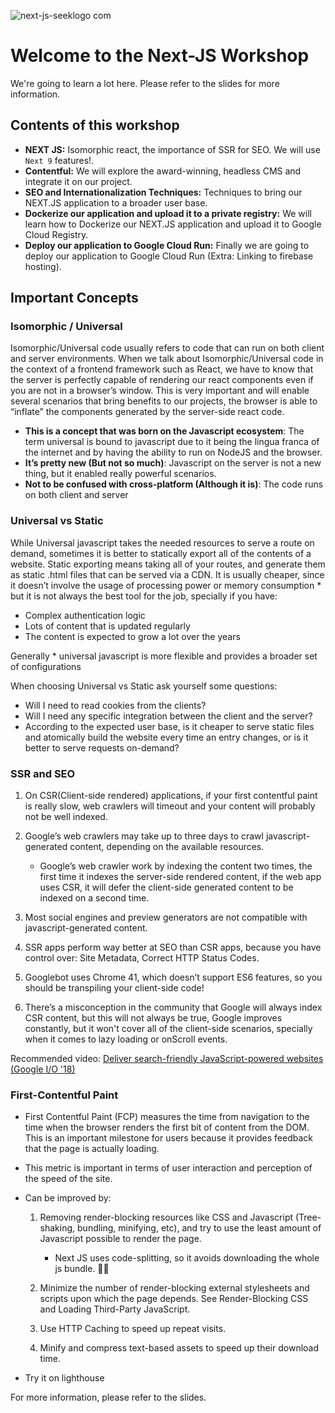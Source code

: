![next-js-seeklogo com](https://user-images.githubusercontent.com/51496994/62640886-bc7d2480-b8ff-11e9-9cbf-54b83054efd0.png)

# Welcome to the Next-JS Workshop

We're going to learn a lot here. Please refer to the slides for more information.

## Contents of this workshop

- **NEXT JS:** Isomorphic react, the importance of SSR for SEO. We will use `Next 9` features!.
- **Contentful:** We will explore the award-winning, headless CMS and integrate it on our project.
- **SEO and Internationalization Techniques:** Techniques to bring our NEXT.JS application to a broader user base.
- **Dockerize our application and upload it to a private registry:** We will learn how to Dockerize our NEXT.JS application and upload it to Google Cloud Registry.
- **Deploy our application to Google Cloud Run:** Finally we are going to deploy our application to Google Cloud Run (Extra: Linking to firebase hosting).

## Important Concepts

### Isomorphic / Universal

Isomorphic/Universal code usually refers to code that can run on both client and server environments.
When we talk about Isomorphic/Universal code in the context of a frontend framework such as React, we have to know that the server is perfectly capable of rendering our react components even if you are not in a browser’s window. This is very important and will enable several scenarios that bring benefits to our projects, the browser is able to “inflate” the components generated by the server-side react code.

- **This is a concept that was born on the Javascript ecosystem**: The term universal is bound to javascript due to it being the lingua franca of the internet and by having the ability to run on NodeJS and the browser.
- **It’s pretty new (But not so much)**: Javascript on the server is not a new thing, but it enabled really powerful scenarios.
- **Not to be confused with cross-platform (Although it is)**: The code runs on both client and server

### Universal vs Static

While Universal javascript takes the needed resources to serve a route on demand, sometimes it is better to statically export all of the contents of a website.
Static exporting means taking all of your routes, and generate them as static .html files that can be served via a CDN. It is usually cheaper, since it doesn’t involve the usage of processing power or memory consumption * but it is not always the best tool for the job, specially if you have:

- Complex authentication logic
- Lots of content that is updated regularly
- The content is expected to grow a lot over the years

Generally * universal javascript is more flexible and provides a broader set of configurations

When choosing Universal vs Static ask yourself some questions:

- Will I need to read cookies from the clients?
- Will I need any specific integration between the client and the server?
- According to the expected user base, is it cheaper to serve static files and atomically build the website every time an entry changes, or is it better to serve requests on-demand?

### SSR and SEO

1. On CSR(Client-side rendered) applications, if your first contentful paint is really slow, web crawlers will timeout and your content will probably not be well indexed.
2. Google’s web crawlers may take up to three days to crawl javascript-generated content, depending on the available resources.

   - Google’s web crawler work by indexing the content two times, the first time it indexes the server-side rendered content, if the web app uses CSR, it will defer the client-side generated content to be indexed on a second time.

3. Most social engines and preview generators are not compatible with javascript-generated content.
4. SSR apps perform way better at SEO than CSR apps, because you have control over: Site Metadata, Correct HTTP Status Codes.
5. Googlebot uses Chrome 41, which doesn’t support ES6 features, so you should be transpiling your client-side code!
6. There’s a misconception in the community that Google will always index CSR content, but this will not always be true, Google improves constantly, but it won't cover all of the client-side scenarios, specially when it comes to lazy loading or onScroll events.

Recommended video:
[Deliver search-friendly JavaScript-powered websites (Google I/O '18)
](https://youtu.be/PFwUbgvpdaQ)

### First-Contentful Paint

- First Contentful Paint (FCP) measures the time from navigation to the time when the browser renders the first bit of content from the DOM. This is an important milestone for users because it provides feedback that the page is actually loading.
- This metric is important in terms of user interaction and perception of the speed of the site.
- Can be improved by:

  1. Removing render-blocking resources like CSS and Javascript (Tree-shaking, bundling, minifying, etc), and try to use the least amount of Javascript possible to render the page.

     - Next JS uses code-splitting, so it avoids downloading the whole js bundle. 💪🏼

  2. Minimize the number of render-blocking external stylesheets and scripts upon which the page depends. See Render-Blocking CSS and Loading Third-Party JavaScript.
  3. Use HTTP Caching to speed up repeat visits.
  4. Minify and compress text-based assets to speed up their download time.

- Try it on lighthouse

For more information, please refer to the slides.
